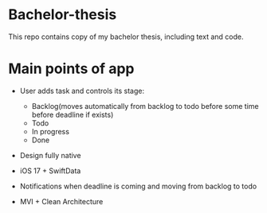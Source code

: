 # Bachelor-thesis
This repo contains copy of my bachelor thesis, including text and code.

# Main points of app

- User adds task and controls its stage: 
    - Backlog(moves automatically from backlog to todo before some time before deadline if exists)
    - Todo
    - In progress
    - Done

- Design fully native
- iOS 17 + SwiftData
- Notifications when deadline is coming and moving from backlog to todo
- MVI + Clean Architecture

